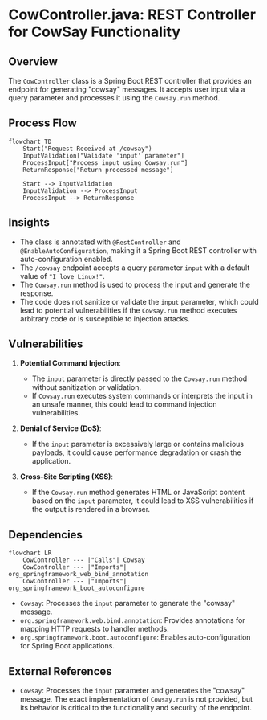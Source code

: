 # CowController.java: REST Controller for CowSay Functionality

## Overview
The `CowController` class is a Spring Boot REST controller that provides an endpoint for generating "cowsay" messages. It accepts user input via a query parameter and processes it using the `Cowsay.run` method.

## Process Flow
```mermaid
flowchart TD
    Start("Request Received at /cowsay")
    InputValidation["Validate 'input' parameter"]
    ProcessInput["Process input using Cowsay.run"]
    ReturnResponse["Return processed message"]
    
    Start --> InputValidation
    InputValidation --> ProcessInput
    ProcessInput --> ReturnResponse
```

## Insights
- The class is annotated with `@RestController` and `@EnableAutoConfiguration`, making it a Spring Boot REST controller with auto-configuration enabled.
- The `/cowsay` endpoint accepts a query parameter `input` with a default value of `"I love Linux!"`.
- The `Cowsay.run` method is used to process the input and generate the response.
- The code does not sanitize or validate the `input` parameter, which could lead to potential vulnerabilities if the `Cowsay.run` method executes arbitrary code or is susceptible to injection attacks.

## Vulnerabilities
1. **Potential Command Injection**:
   - The `input` parameter is directly passed to the `Cowsay.run` method without sanitization or validation.
   - If `Cowsay.run` executes system commands or interprets the input in an unsafe manner, this could lead to command injection vulnerabilities.

2. **Denial of Service (DoS)**:
   - If the `input` parameter is excessively large or contains malicious payloads, it could cause performance degradation or crash the application.

3. **Cross-Site Scripting (XSS)**:
   - If the `Cowsay.run` method generates HTML or JavaScript content based on the `input` parameter, it could lead to XSS vulnerabilities if the output is rendered in a browser.

## Dependencies
```mermaid
flowchart LR
    CowController --- |"Calls"| Cowsay
    CowController --- |"Imports"| org_springframework_web_bind_annotation
    CowController --- |"Imports"| org_springframework_boot_autoconfigure
```

- `Cowsay`: Processes the `input` parameter to generate the "cowsay" message.
- `org.springframework.web.bind.annotation`: Provides annotations for mapping HTTP requests to handler methods.
- `org.springframework.boot.autoconfigure`: Enables auto-configuration for Spring Boot applications.

## External References
- `Cowsay`: Processes the `input` parameter and generates the "cowsay" message. The exact implementation of `Cowsay.run` is not provided, but its behavior is critical to the functionality and security of the endpoint.
